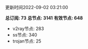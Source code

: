 更新时间2022-09-02 03:21:00

**总订阅: 73**
**总节点: 3141**
**有效节点: 648**
- v2ray节点: 283
- ss节点: 340
- trojan节点: 25
